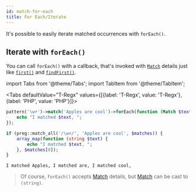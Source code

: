 ```yaml
---
id: match-for-each
title: For Each/Iterate
---
```


It's possible to easily iterate matched occurrences with `forEach()`.

## Iterate with `forEach()`

You can call `forEach()` with a callback, that's invoked with [`Match`](match-details.md) details just like 
[`first()`](match-first.md) and [`findFirst()`](match-find-first.md).

import Tabs from '@theme/Tabs';
import TabItem from '@theme/TabItem';

<Tabs defaultValue="T-Regx" values={[{label: 'T-Regx', value: 'T-Regx'}, {label: 'PHP', value: 'PHP'}]}>
<TabItem value="T-Regx">

```php
pattern('\w+')->match('Apples are cool')->forEach(function (Match $text) {
    echo "I matched $text, ";
});
```

</TabItem>
<TabItem value="PHP">

```php
if (preg::match_all('/\w+/', 'Apples are cool', $matches)) {
    array_map(function (string $text) {
        echo "I matched $text, ";
    }, $matches[0]);
}
```

</TabItem>
</Tabs>

<!--Result-Output-->
```text
I matched Apples, I matched are, I matched cool, 
```

> Of course, `forEach()` accepts [Match](match-details.md) details, but [Match](match-details.md) can be cast to `(string)`.
